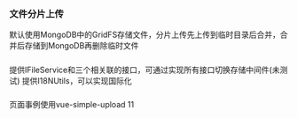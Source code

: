 ### 文件分片上传
默认使用MongoDB中的GridFS存储文件，分片上传先上传到临时目录后合并，合并后存储到MongoDB再删除临时文件
#####
提供IFileService和三个相关联的接口，可通过实现所有接口切换存储中间件(未测试)
提供I18NUtils，可以实现国际化
#####
页面事例使用vue-simple-upload
11





